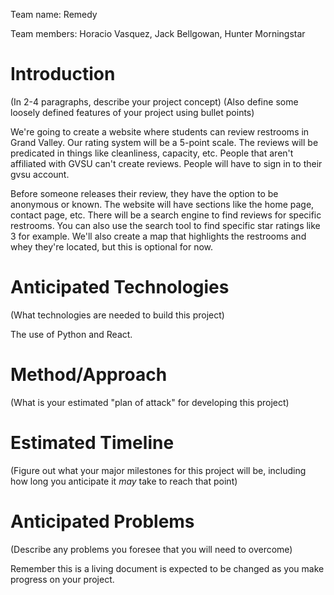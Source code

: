 Team name: Remedy

Team members: Horacio Vasquez, Jack Bellgowan, Hunter Morningstar

# Introduction

(In 2-4 paragraphs, describe your project concept)
(Also define some loosely defined features of your project using bullet points)

We're going to create a website where students can review restrooms in Grand Valley. Our rating system will be a 5-point scale. The reviews will be predicated in things like cleanliness, capacity, etc. People that aren't affiliated with GVSU can't create reviews. People will have to sign in to their gvsu account.

Before someone releases their review, they have the option to be anonymous or known. The website will have sections like the home page, contact page, etc. There will be a search engine to find reviews for specific restrooms. You can also use the search tool to find specific star ratings like 3 for example. We'll also create a map that highlights the restrooms and whey they're located, but this is optional for now.

# Anticipated Technologies

(What technologies are needed to build this project)

The use of Python and React.

# Method/Approach

(What is your estimated "plan of attack" for developing this project)

# Estimated Timeline

(Figure out what your major milestones for this project will be, including how long you anticipate it _may_ take to reach that point)

# Anticipated Problems

(Describe any problems you foresee that you will need to overcome)

Remember this is a living document is expected to be changed as you make progress on your project.
